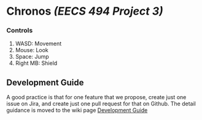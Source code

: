 # Chronos *(EECS 494 Project 3)*

### Controls

1. WASD: Movement
2. Mouse: Look 
3. Space: Jump
4. Right MB: Shield

## Development Guide
A good practice is that for one feature that we propose, create just one issue on Jira, and create just one pull request for that on Github.
The detail guidance is moved to the wiki page [Development Guide](https://github.com/UM-Electra-Studio/eecs494-p3/wiki/Development-Guide)

